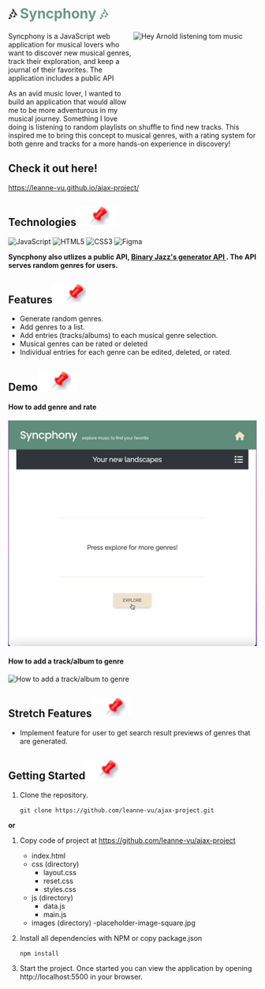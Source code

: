 # :notes: <span style="color:#6d9886">Syncphony :notes:
<img src="https://steamuserimages-a.akamaihd.net/ugc/842590314215035475/461EA53D9D9780F26DF516AD069AFCFC26DAB058/?imw=5000&imh=5000&ima=fit&impolicy=Letterbox&imcolor=%23000000&letterbox=false" align="right"
     alt="Hey Arnold listening tom music" width="250" height="178">


Syncphony is a JavaScript web application for musical lovers who want to discover new musical genres, track their exploration, and keep a journal of their favorites. The application includes a public API

As an avid music lover, I wanted to build an application that would allow me to be more adventurous in my musical journey. Something I love doing is listening to random playlists on shuffle to find new tracks. This inspired me to bring this concept to musical genres, with a rating system for both genre and tracks for a more hands-on experience in discovery!

## Check it out here!
https://leanne-vu.github.io/ajax-project/

## Technologies[![](https://raw.githubusercontent.com/aregtech/areg-sdk/master/docs/img/pin.svg)](#pin)
![JavaScript](https://img.shields.io/badge/javascript-%23323330.svg?style=for-the-badge&logo=javascript&logoColor=%23F7DF1E)
![HTML5](https://img.shields.io/badge/html5-%23E34F26.svg?style=for-the-badge&logo=html5&logoColor=white)
![CSS3](https://img.shields.io/badge/css3-%231572B6.svg?style=for-the-badge&logo=css3&logoColor=white)
![Figma](https://img.shields.io/badge/figma-%23F24E1E.svg?style=for-the-badge&logo=figma&logoColor=white)

**Syncphony also utlizes a public API, [Binary Jazz's generator API ](https://binaryjazz.us/genrenator-api/). The API serves random genres for users.**

## Features[![](https://raw.githubusercontent.com/aregtech/areg-sdk/master/docs/img/pin.svg)](#pin)
* Generate  random genres.
* Add genres to a list.
* Add entries (tracks/albums) to each musical genre selection.
* Musical genres can be rated or deleted
* Individual entries for each genre can be edited, deleted, or rated.

## Demo[![](https://raw.githubusercontent.com/aregtech/areg-sdk/master/docs/img/pin.svg)](#pin)
#### How to add genre and rate
![ How to add genre and rate ](/gifs/first.gif)
#### How to add a track/album to  genre
![ How to add a track/album to genre ](/gifs/path.gif)

## Stretch Features[![](https://raw.githubusercontent.com/aregtech/areg-sdk/master/docs/img/pin.svg)](#pin)
* Implement feature for user to get  search result previews of genres that are generated.

## Getting Started[![](https://raw.githubusercontent.com/aregtech/areg-sdk/master/docs/img/pin.svg)](#pin)

1. Clone the repository.

    ```shell
    git clone https://github.com/leanne-vu/ajax-project.git
    ```
 **or**

1. Copy code of project at
 https://github.com/leanne-vu/ajax-project

   - index.html
    - css (directory)
        - layout.css
        - reset.css
        - styles.css
    - js (directory)
        - data.js
        - main.js
    - images (directory)
        -placeholder-image-square.jpg

2. Install all dependencies with NPM or copy package.json

    ```shell
    npm install
    ```

3. Start the project. Once started you can view the application by opening http://localhost:5500 in your browser.
